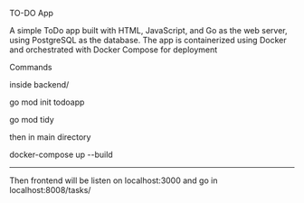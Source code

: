 TO-DO App

A simple ToDo app built with HTML, JavaScript, and Go as the web server, using PostgreSQL as the database.
The app is containerized using Docker and orchestrated with Docker Compose for deployment

Commands

inside backend/

go mod init todoapp

go mod tidy


then in main directory


docker-compose up --build

------------------------------------------------------------------------------
Then frontend will be listen on localhost:3000
and go in localhost:8008/tasks/
